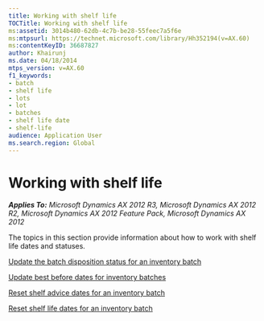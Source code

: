 ```yaml
---
title: Working with shelf life
TOCTitle: Working with shelf life
ms:assetid: 3014b480-62db-4c7b-be28-55feec7a5f6e
ms:mtpsurl: https://technet.microsoft.com/library/Hh352194(v=AX.60)
ms:contentKeyID: 36687827
author: Khairunj
ms.date: 04/18/2014
mtps_version: v=AX.60
f1_keywords:
- batch
- shelf life
- lots
- lot
- batches
- shelf life date
- shelf-life
audience: Application User
ms.search.region: Global
---
```


# Working with shelf life 


_**Applies To:** Microsoft Dynamics AX 2012 R3, Microsoft Dynamics AX 2012 R2, Microsoft Dynamics AX 2012 Feature Pack, Microsoft Dynamics AX 2012_

The topics in this section provide information about how to work with shelf life dates and statuses.

[Update the batch disposition status for an inventory batch](update-the-batch-disposition-status-for-an-inventory-batch.md)

[Update best before dates for inventory batches](update-best-before-dates-for-inventory-batches.md)

[Reset shelf advice dates for an inventory batch](reset-shelf-advice-dates-for-an-inventory-batch.md)

[Reset shelf life dates for an inventory batch](reset-shelf-life-dates-for-an-inventory-batch.md)

  


